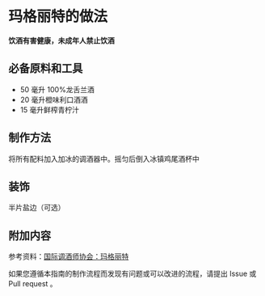 
# 玛格丽特的做法

**饮酒有害健康，未成年人禁止饮酒**

## 必备原料和工具

- 50 毫升 100%龙舌兰酒 
- 20 毫升橙味利口酒酒 
- 15 毫升鲜榨青柠汁


## 制作方法

将所有配料加入加冰的调酒器中。摇匀后倒入冰镇鸡尾酒杯中

## 装饰

半片盐边（可选）

## 附加内容

参考资料：[国际调酒师协会：玛格丽特](https://iba-world.com/margarita/)

如果您遵循本指南的制作流程而发现有问题或可以改进的流程，请提出 Issue 或 Pull request 。
